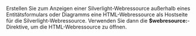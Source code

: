 Erstellen Sie zum Anzeigen einer Silverlight-Webressource außerhalb eines Entitätsformulars oder Diagramms eine HTML-Webressource als Hostseite für die Silverlight-Webressource. Verwenden Sie dann die **$webresource:**-Direktive, um die HTML-Webressource zu öffnen.
